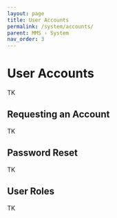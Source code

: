 ```yaml
---
layout: page
title: User Accounts
permalink: /system/accounts/
parent: MMS › System
nav_order: 3
---
```


# User Accounts
TK

## Requesting an Account
TK

## Password Reset
TK

## User Roles
TK